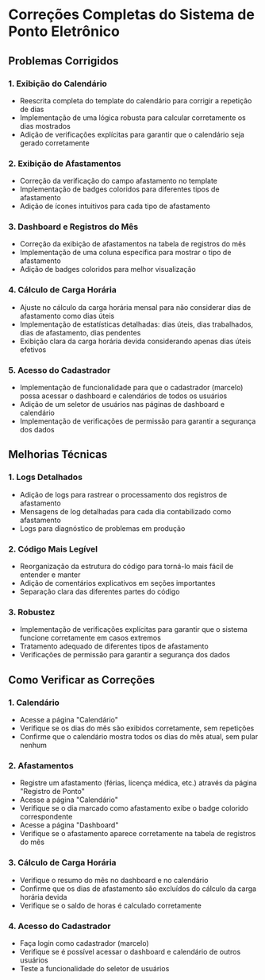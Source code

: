 # Correções Completas do Sistema de Ponto Eletrônico

## Problemas Corrigidos

### 1. Exibição do Calendário
- Reescrita completa do template do calendário para corrigir a repetição de dias
- Implementação de uma lógica robusta para calcular corretamente os dias mostrados
- Adição de verificações explícitas para garantir que o calendário seja gerado corretamente

### 2. Exibição de Afastamentos
- Correção da verificação do campo afastamento no template
- Implementação de badges coloridos para diferentes tipos de afastamento
- Adição de ícones intuitivos para cada tipo de afastamento

### 3. Dashboard e Registros do Mês
- Correção da exibição de afastamentos na tabela de registros do mês
- Implementação de uma coluna específica para mostrar o tipo de afastamento
- Adição de badges coloridos para melhor visualização

### 4. Cálculo de Carga Horária
- Ajuste no cálculo da carga horária mensal para não considerar dias de afastamento como dias úteis
- Implementação de estatísticas detalhadas: dias úteis, dias trabalhados, dias de afastamento, dias pendentes
- Exibição clara da carga horária devida considerando apenas dias úteis efetivos

### 5. Acesso do Cadastrador
- Implementação de funcionalidade para que o cadastrador (marcelo) possa acessar o dashboard e calendários de todos os usuários
- Adição de um seletor de usuários nas páginas de dashboard e calendário
- Implementação de verificações de permissão para garantir a segurança dos dados

## Melhorias Técnicas

### 1. Logs Detalhados
- Adição de logs para rastrear o processamento dos registros de afastamento
- Mensagens de log detalhadas para cada dia contabilizado como afastamento
- Logs para diagnóstico de problemas em produção

### 2. Código Mais Legível
- Reorganização da estrutura do código para torná-lo mais fácil de entender e manter
- Adição de comentários explicativos em seções importantes
- Separação clara das diferentes partes do código

### 3. Robustez
- Implementação de verificações explícitas para garantir que o sistema funcione corretamente em casos extremos
- Tratamento adequado de diferentes tipos de afastamento
- Verificações de permissão para garantir a segurança dos dados

## Como Verificar as Correções

### 1. Calendário
- Acesse a página "Calendário"
- Verifique se os dias do mês são exibidos corretamente, sem repetições
- Confirme que o calendário mostra todos os dias do mês atual, sem pular nenhum

### 2. Afastamentos
- Registre um afastamento (férias, licença médica, etc.) através da página "Registro de Ponto"
- Acesse a página "Calendário"
- Verifique se o dia marcado como afastamento exibe o badge colorido correspondente
- Acesse a página "Dashboard"
- Verifique se o afastamento aparece corretamente na tabela de registros do mês

### 3. Cálculo de Carga Horária
- Verifique o resumo do mês no dashboard e no calendário
- Confirme que os dias de afastamento são excluídos do cálculo da carga horária devida
- Verifique se o saldo de horas é calculado corretamente

### 4. Acesso do Cadastrador
- Faça login como cadastrador (marcelo)
- Verifique se é possível acessar o dashboard e calendário de outros usuários
- Teste a funcionalidade do seletor de usuários
